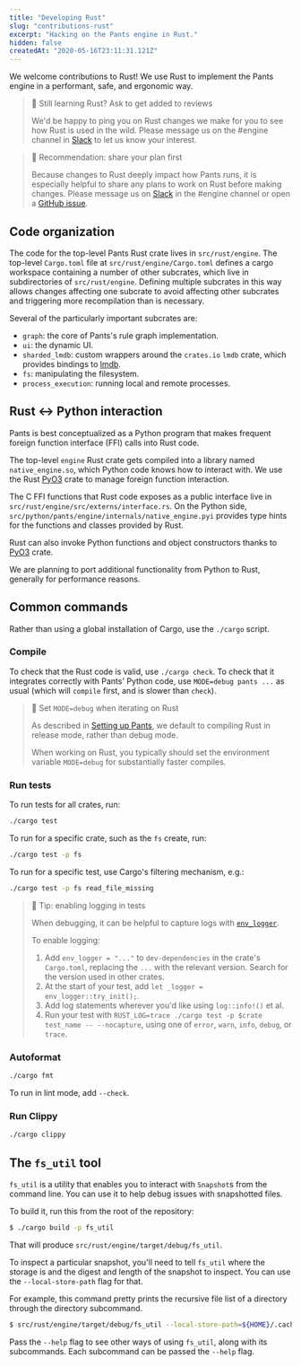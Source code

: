 ```yaml
---
title: "Developing Rust"
slug: "contributions-rust"
excerpt: "Hacking on the Pants engine in Rust."
hidden: false
createdAt: "2020-05-16T23:11:31.121Z"
---
```

We welcome contributions to Rust! We use Rust to implement the Pants engine in a performant, safe, and ergonomic way.

> 📘 Still learning Rust? Ask to get added to reviews
> 
> We'd be happy to ping you on Rust changes we make for you to see how Rust is used in the wild. Please message us on the #engine channel in [Slack](doc:community) to let us know your interest.

> 🚧 Recommendation: share your plan first
> 
> Because changes to Rust deeply impact how Pants runs, it is especially helpful to share any plans to work on Rust before making changes. Please message us on [Slack](doc:community) in the #engine channel or open a [GitHub issue](https://github.com/pantsbuild/pants/issues).

Code organization
-----------------

The code for the top-level Pants Rust crate lives in `src/rust/engine`. The top-level `Cargo.toml` file at `src/rust/engine/Cargo.toml` defines a cargo workspace containing a number of other subcrates, which live in subdirectories of `src/rust/engine`. Defining multiple subcrates in this way allows changes affecting one subcrate to avoid affecting other subcrates and triggering more recompilation than is necessary.

Several of the particularly important subcrates are:

- `graph`: the core of Pants's rule graph implementation.
- `ui`: the dynamic UI.
- `sharded_lmdb`: custom wrappers around the `crates.io` `lmdb` crate, which provides bindings to [lmdb](https://en.wikipedia.org/wiki/Lightning_Memory-Mapped_Database).
- `fs`: manipulating the filesystem.
- `process_execution`: running local and remote processes.

Rust \<-> Python interaction
----------------------------

Pants is best conceptualized as a Python program that makes frequent foreign function interface (FFI) calls into Rust code. 

The top-level `engine` Rust crate gets compiled into a library named `native_engine.so`, which Python code knows how to interact with. We use the Rust [PyO3](https://pyo3.rs/) crate to manage foreign function interaction.

The C FFI functions that Rust code exposes as a public interface live in `src/rust/engine/src/externs/interface.rs`. On the Python side, `src/python/pants/engine/internals/native_engine.pyi` provides type hints for the functions and classes provided by Rust.

Rust can also invoke Python functions and object constructors thanks to [PyO3](https://pyo3.rs) crate.

We are planning to port additional functionality from Python to Rust, generally for performance reasons.

Common commands
---------------

Rather than using a global installation of Cargo, use the `./cargo` script.

### Compile

To check that the Rust code is valid, use `./cargo check`. To check that it integrates correctly with Pants' Python code, use `MODE=debug pants ...` as usual (which will `compile` first, and is slower than `check`).

> 🚧 Set `MODE=debug` when iterating on Rust
> 
> As described in [Setting up Pants](doc:contributor-setup), we default to compiling Rust in release mode, rather than debug mode.
> 
> When working on Rust, you typically should set the environment variable `MODE=debug` for substantially faster compiles.

### Run tests

To run tests for all crates, run:

```bash
./cargo test
```

To run for a specific crate, such as the `fs` create, run:

```bash
./cargo test -p fs
```

To run for a specific test, use Cargo's filtering mechanism, e.g.:

```bash
./cargo test -p fs read_file_missing
```

> 📘 Tip: enabling logging in tests
> 
> When debugging, it can be helpful to capture logs with [`env_logger`](https://docs.rs/env_logger/0.6.1/env_logger/).
> 
> To enable logging:
> 
> 1. Add `env_logger = "..."` to `dev-dependencies` in the crate's `Cargo.toml`, replacing the `...` with the relevant version. Search for the version used in other crates.
> 2. At the start of your test, add `let _logger = env_logger::try_init();`.
> 3. Add log statements wherever you'd like using `log::info!()` et al.
> 4. Run your test with `RUST_LOG=trace ./cargo test -p $crate test_name -- --nocapture`, using one of `error`, `warn`, `info`, `debug`, or `trace`.

### Autoformat

```bash
./cargo fmt
```

To run in lint mode, add `--check`.

### Run Clippy

```bash
./cargo clippy
```

The `fs_util` tool
------------------

`fs_util` is a utility that enables you to interact with `Snapshot`s from the command line. You can use it to help debug issues with snapshotted files.

To build it, run this from the root of the repository:

```bash
$ ./cargo build -p fs_util
```

That will produce `src/rust/engine/target/debug/fs_util`.

To inspect a particular snapshot, you'll need to tell `fs_util` where the storage is and the digest and length of the snapshot to inspect. You can use the `--local-store-path` flag for that.

For example, this command pretty prints the recursive file list of a directory through the directory subcommand.

```bash
$ src/rust/engine/target/debug/fs_util --local-store-path=${HOME}/.cache/pants/lmdb_store directory cat-proto --output-format=recursive-file-list <digesh> <len>
```

Pass the `--help` flag to see other ways of using `fs_util`, along with its subcommands. Each subcommand can be passed the `--help` flag.
